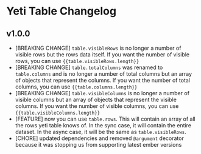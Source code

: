 # Yeti Table Changelog

## v1.0.0

- [BREAKING CHANGE] `table.visibleRows` is no longer a number of visible rows but the rows data itself. If you want the number of visible rows, you can use `{{table.visibleRows.length}}`
- [BREAKING CHANGE] `table.totalColumns` was renamed to `table.columns` and is no longer a number of total columns but an array of objects that represent the columns. If you want the number of total columns, you can use `{{table.columns.length}}`
- [BREAKING CHANGE] `table.visibleColumns` is no longer a number of visible columns but an array of objects that represent the visible columns. If you want the number of visible columns, you can use `{{table.visibleColumns.length}}`
- [FEATURE] now you can use `table.rows`. This will contain an array of all the rows yeti table knows of. In the sync case, it will contain the entire dataset. In the async case, it will be the same as `table.visibleRows`.
- [CHORE] updated dependencies and removed `@argument` decorator because it was stopping us from supporting latest ember versions
